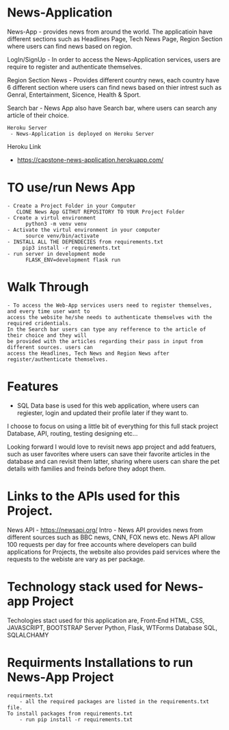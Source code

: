 
      
      
# News-Application
   News-App
      - provides news from around the world. The applicatioin have different sections such as Headlines Page,
      Tech News Page, Region Section where users can find news based on region. 
  
  LogIn/SignUp 
     - In order to access the News-Application services, users are require to register and authenticate themselves. 
      
  Region Section News 
    - Provides different country news, each country have 6 different section where users can find news based 
    on thier intrest such as Genral, Entertainment, Sicence, Health & Sport. 
      
  Search bar 
    - News App also have Search bar, where users can search any article of their choice. 
    
    Heroku Server
     - News-Application is deployed on Heroku Server 
  Heroku Link 
   - https://capstone-news-application.herokuapp.com/



# TO use/run News App
    - Create a Project Folder in your Computer 
       CLONE News App GITHUT REPOSITORY TO YOUR Project Folder 
    - Create a virtul environment 
          python3 -m venv venv
    - Activate the virtul environment in your computer 
          source venv/bin/activate
    - INSTALL ALL THE DEPENDECIES from requirements.txt
         pip3 install -r requirements.txt
    - run server in development mode 
          FLASK_ENV=development flask run 
 
    
 # Walk Through
    - To access the Web-App services users need to register themselves, and every time user want to
    access the website he/she needs to authenticate themselves with the required cridentials.
    In the Search bar users can type any refference to the article of their choice and they will
    be provided with the articles regarding their pass in input from different sources. users can
    access the Headlines, Tech News and Region News after register/authenticate themselves. 
    
  # Features  
   - SQL Data base is used for this web application, where users can regiester, login and updated 
    their profile later if they want to. 

   I choose to focus on using a little bit of everything for this full stack project Database, 
      API, routing, testing designing etc... 

   Looking forward I would love to revisit news app project and add featuers, such as user 
    favorites where users can save their favorite articles in the database and can revisit them latter, 
   sharing where users can share the pet details with families and freinds before they adopt them. 
      

# Links to the APIs used for this Project. 
   News API
    - https://newsapi.org/
  Intro 
    - News API provides news from different sources such as BBC news, CNN, FOX news etc. News API allow 100 requests 
    per day for free accounts where developers can build applications for Projects, the website also provides paid 
    services where the requests to the webiste are vary as per package. 
    
# Technology stack used for News-app Project 
  Techologies stact used for this application are, 
  Front-End 
    HTML, CSS, JAVASCRIPT, BOOTSTRAP 
  Server 
    Python, Flask, WTForms
  Database 
    SQL, SQLALCHAMY
    
 # Requirments Installations to run News-App Project 
    requirments.txt
        - all the required packages are listed in the requirements.txt file. 
    To install packages from requirements.txt 
        - run pip install -r requirements.txt
      
      
      
      
      
      
